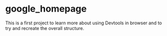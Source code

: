# google_homepage
This is a first project to learn more about using Devtools in browser and to try and recreate the overall structure.
